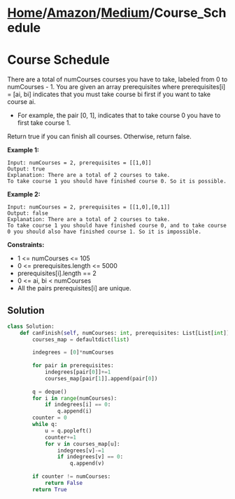# [Home](./../..)/[Amazon](./..)/[Medium](./)/Course_Schedule
<h1>Course Schedule</h1>

<p>
There are a total of numCourses courses you have to take, labeled from 0 to numCourses - 1. You are given an array prerequisites where prerequisites[i] = [ai, bi] indicates that you must take course bi first if you want to take course ai.

- For example, the pair [0, 1], indicates that to take course 0 you have to first take course 1.

Return true if you can finish all courses. Otherwise, return false.

</p>

<b>Example 1:</b>

    Input: numCourses = 2, prerequisites = [[1,0]]
    Output: true
    Explanation: There are a total of 2 courses to take. 
    To take course 1 you should have finished course 0. So it is possible.
    
<b>Example 2:</b>

    Input: numCourses = 2, prerequisites = [[1,0],[0,1]]
    Output: false
    Explanation: There are a total of 2 courses to take. 
    To take course 1 you should have finished course 0, and to take course 0 you should also have finished course 1. So it is impossible.

<b>Constraints:</b>

- 1 <= numCourses <= 105
- 0 <= prerequisites.length <= 5000
- prerequisites[i].length == 2
- 0 <= ai, bi < numCourses
- All the pairs prerequisites[i] are unique.

<h2>Solution</h2>

```python
class Solution:
    def canFinish(self, numCourses: int, prerequisites: List[List[int]]) -> bool:
        courses_map = defaultdict(list)
        
        indegrees = [0]*numCourses
        
        for pair in prerequisites:
            indegrees[pair[0]]+=1
            courses_map[pair[1]].append(pair[0])
        
        q = deque()
        for i in range(numCourses):
            if indegrees[i] == 0:
                q.append(i)
        counter = 0
        while q:
            u = q.popleft()
            counter+=1
            for v in courses_map[u]:
                indegrees[v]-=1
                if indegrees[v] == 0:
                    q.append(v)
        
        if counter != numCourses:
            return False
        return True
```

